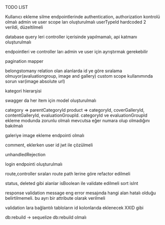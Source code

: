 TODO LIST

Kullanıcı ekleme silme endpointlerinde authentication, authorization kontrolü olmalı
admin ve user scope ları oluşturulmalı
userTypeId hardcoded 2 verildi, düzeltilmeli

database query leri controller içerisinde yapılmamalı, api katmanı oluşturulmalı

endpointleri ve controller ları admin ve user için ayrıştırmak gerekebilir

pagination mapper

belongstomany relation olan alanlarda id ye göre sıralama olmuyor(avaluationgroup, image and gallery)
custom scope kullanımında sorun var(image absolute url)


kategori hierarşisi

swagger da her item için model oluşturulmalı

category => parentCategoryId
product => categoryId, coverGalleryId, contentGalleryId, evaluationGroupId. categoryId ve evaluationGroupId ekleme modunda zorunlu olmalı
mevcutsa eğer numara olup olmadığını bakılmalı

galeriye image ekleme endpointi olmalı

comment,  eklerken user id jwt ile çözülmeli

unhandledRejection

login endpointi oluşturulmalı

route,controller sıraları route path lerine göre refactor edilmeli

status, deleted gibi alanlar isBoolean ile validate edilmeli
sort isInt

response validation message eng
error mesajında hangi alan hatalı olduğu belirtilmemeli. bu ayrı bir attribute olarak verilmeli

validation lara bağlantılı tabloların id kolonlarıda eklenecek XXID gibi

db:rebuild -> sequelize db:rebuild olmalı

